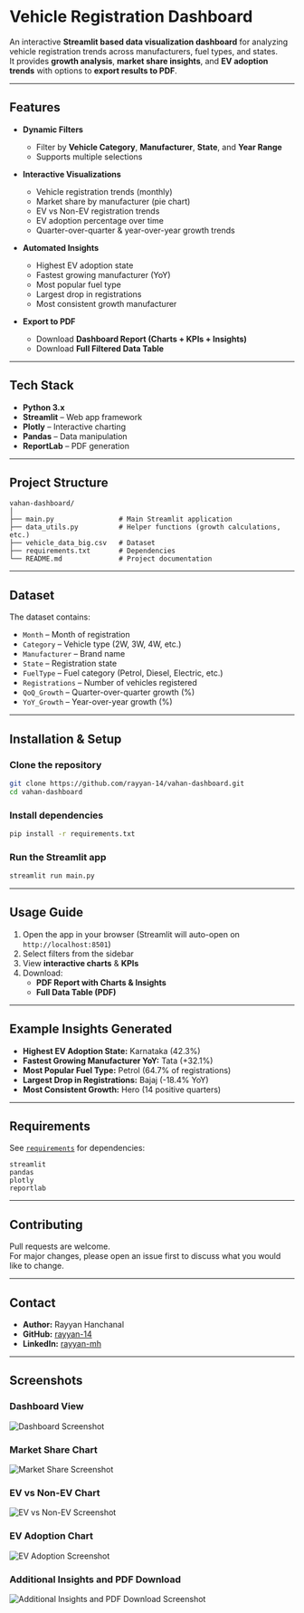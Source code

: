 # Vehicle Registration Dashboard

An interactive **Streamlit based data visualization dashboard** for analyzing vehicle registration trends across manufacturers, fuel types, and states.  
It provides **growth analysis**, **market share insights**, and **EV adoption trends** with options to **export results to PDF**.

---

## Features

- **Dynamic Filters**
  - Filter by **Vehicle Category**, **Manufacturer**, **State**, and **Year Range**
  - Supports multiple selections

- **Interactive Visualizations**
  - Vehicle registration trends (monthly)
  - Market share by manufacturer (pie chart)
  - EV vs Non-EV registration trends
  - EV adoption percentage over time
  - Quarter-over-quarter & year-over-year growth trends

- **Automated Insights**
  - Highest EV adoption state
  - Fastest growing manufacturer (YoY)
  - Most popular fuel type
  - Largest drop in registrations
  - Most consistent growth manufacturer

- **Export to PDF**
  - Download **Dashboard Report (Charts + KPIs + Insights)**
  - Download **Full Filtered Data Table**

---

## Tech Stack

- **Python 3.x**
- **Streamlit** – Web app framework
- **Plotly** – Interactive charting
- **Pandas** – Data manipulation
- **ReportLab** – PDF generation

---

## Project Structure
```
vahan-dashboard/
│
├── main.py                # Main Streamlit application
├── data_utils.py          # Helper functions (growth calculations, etc.)
├── vehicle_data_big.csv   # Dataset
├── requirements.txt       # Dependencies
└── README.md              # Project documentation
```

---

## Dataset
The dataset contains:
- `Month` – Month of registration
- `Category` – Vehicle type (2W, 3W, 4W, etc.)
- `Manufacturer` – Brand name
- `State` – Registration state
- `FuelType` – Fuel category (Petrol, Diesel, Electric, etc.)
- `Registrations` – Number of vehicles registered
- `QoQ_Growth` – Quarter-over-quarter growth (%)
- `YoY_Growth` – Year-over-year growth (%)

---

## Installation & Setup

### Clone the repository
```bash
git clone https://github.com/rayyan-14/vahan-dashboard.git
cd vahan-dashboard
```

### Install dependencies
```bash
pip install -r requirements.txt
```

### Run the Streamlit app
```bash
streamlit run main.py
```

---

## Usage Guide

1. Open the app in your browser (Streamlit will auto-open on `http://localhost:8501`)
2. Select filters from the sidebar
3. View **interactive charts** & **KPIs**
4. Download:
   - **PDF Report with Charts & Insights**
   - **Full Data Table (PDF)**

---

## Example Insights Generated

- **Highest EV Adoption State:** Karnataka (42.3%)
- **Fastest Growing Manufacturer YoY:** Tata (+32.1%)
- **Most Popular Fuel Type:** Petrol (64.7% of registrations)
- **Largest Drop in Registrations:** Bajaj (-18.4% YoY)
- **Most Consistent Growth:** Hero (14 positive quarters)

---

## Requirements
See [`requirements`](requirements.txt) for dependencies:
```
streamlit
pandas
plotly
reportlab
```

---

## Contributing
Pull requests are welcome.  
For major changes, please open an issue first to discuss what you would like to change.

---

## Contact
- **Author:** Rayyan Hanchanal
- **GitHub:** [rayyan-14](https://github.com/rayyan-14)
- **LinkedIn:** [rayyan-mh](https://linkedin.com/in/rayyan-mh)

---

## Screenshots

### Dashboard View
![Dashboard Screenshot](Screenshots/Dashboard.png)

### Market Share Chart
![Market Share Screenshot](Screenshots/Market_Share.png)

### EV vs Non-EV Chart
![EV vs Non-EV Screenshot](Screenshots/EV_v_Non-EV.png)

### EV Adoption Chart
![EV Adoption Screenshot](Screenshots/EV_adoption.png)

### Additional Insights and PDF Download
![Additional Insights and PDF Download Screenshot](Screenshots/Additional_Insights.png)
